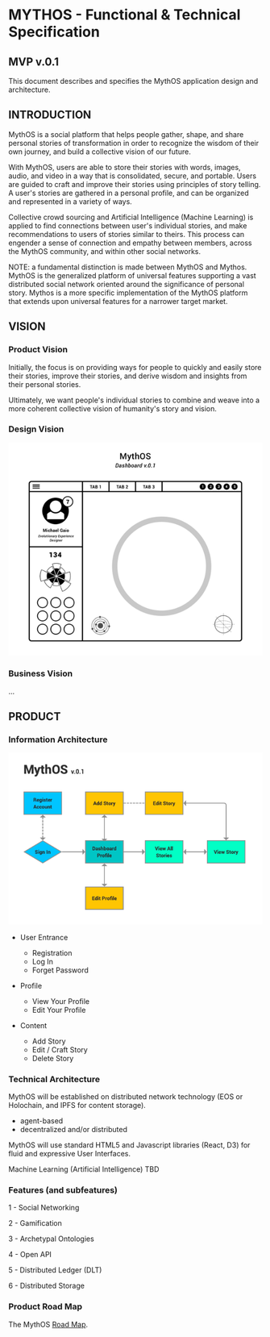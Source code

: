 # MYTHOS - Functional & Technical Specification
## MVP v.0.1

This document describes and specifies the MythOS application design and architecture.


## INTRODUCTION

MythOS is a social platform that helps people gather, shape, and share personal stories of transformation in order to recognize the wisdom of their own journey, and build a collective vision of our future.

With MythOS, users are able to store their stories with words, images, audio, and video in a way that is consolidated, secure, and portable. Users are guided to craft and improve their stories using principles of story telling. A user's stories are gathered in a personal profile, and can be organized and represented in a variety of ways.  

Collective crowd sourcing and Artificial Intelligence (Machine Learning) is applied to find connections between user's individual stories, and make recommendations to users of stories similar to theirs.  This process can engender a sense of connection and empathy between members, across the MythOS community, and within other social networks.

NOTE: a fundamental distinction is made between MythOS and Mythos.  MythOS is the generalized platform of universal features supporting a vast distributed social network oriented around the significance of personal story.  Mythos is a more specific implementation of the MythOS platform that extends upon universal features for a narrower target market. 

## VISION
### Product Vision
Initially, the focus is on providing ways for people to quickly and easily store their stories, improve their stories, and derive wisdom and insights from their personal stories.  

Ultimately, we want people's individual stories to combine and weave into a more coherent collective vision of humanity's story and vision.

### Design Vision

![alt text](/images/MythOS-UI-Dashboard-v.0.1.png)

### Business Vision
...

## PRODUCT
### Information Architecture

![alt text](/images/MythOS-IA-1-0.1.png)

* User Entrance
  - Registration
  - Log In
  - Forget Password

* Profile
  - View Your Profile
  - Edit Your Profile

* Content
  - Add Story
  - Edit / Craft Story
  - Delete Story

### Technical Architecture 

MythOS will be established on distributed network technology (EOS or Holochain, and IPFS for content storage).  

- agent-based 
- decentralized and/or distributed 

MythOS will use standard HTML5 and Javascript libraries (React, D3) for fluid and expressive User Interfaces.  

Machine Learning (Artificial Intelligence) TBD

### Features (and subfeatures)

1 - Social Networking

2 - Gamification

3 - Archetypal Ontologies

4 - Open API

5 - Distributed Ledger (DLT) 

6 - Distributed Storage

### Product Road Map

The MythOS [Road Map](Roadmap.md).

